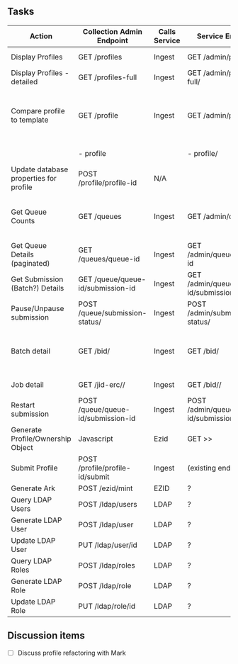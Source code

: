 ## Tasks
| Action | Collection Admin Endpoint | Calls Service | Service Endpoint | Note |
| ------ | ------------------------- | --------------- | ---- | ---- |
| Display Profiles | GET /profiles | Ingest | GET /admin/profiles/ | Profile name list
| Display Profiles - detailed | GET /profiles-full | Ingest | GET /admin/profiles-full/ | Detailed profile list
| Compare profile to template | GET /profile | Ingest | GET /admin/profile | Merge database properties with underlying profiles |
| | - profile | | - profile/<profile> | Detailed profile |
| Update database properties for profile | POST /profile/profile-id | N/A || Update MySQL |
| Get Queue Counts | GET /queues | Ingest | GET /admin/queues | Return per-queue counts (active, failed) |
| Get Queue Details (paginated) | GET /queues/queue-id | Ingest | GET /admin/queues/queue-id | (Yet to do) |
| Get Submission (Batch?) Details | GET /queue/queue-id/submission-id | Ingest | GET /admin/queue/queue-id/submission-id | (Yet to do) |
| Pause/Unpause submission | POST /queue/submission-status/<state> | Ingest | POST /admin/submission-status/<state> | (Yet to do) |
| Batch detail | GET /bid/<bid> | Ingest | GET /bid/<bid> | List of jobs in batch.  Content of submission manifest |
| Job detail | GET /jid-erc/<bid>/<jid> | Ingest | GET /bid/<bid>/<jid> | Job ERC data |
| Restart submission | POST /queue/queue-id/submission-id | Ingest | POST /admin/queue/queue-id/submission-id | |
| Generate Profile/Ownership Object | Javascript | Ezid | GET >> | User will copy/paste into Git |
| Submit Profile | POST /profile/profile-id/submit | Ingest | (existing endpoint) | | 
| Generate Ark | POST /ezid/mint | EZID | ? | Call ezid |
| Query LDAP Users | POST /ldap/users | LDAP | ? | |
| Generate LDAP User | POST /ldap/user | LDAP | ? | |
| Update LDAP User | PUT /ldap/user/id | LDAP | ? | |
| Query LDAP Roles | POST /ldap/roles | LDAP | ? | |
| Generate LDAP Role | POST /ldap/role | LDAP | ? | |
| Update LDAP Role | PUT /ldap/role/id | LDAP | ? | |

## Discussion items
- [ ] Discuss profile refactoring with Mark

